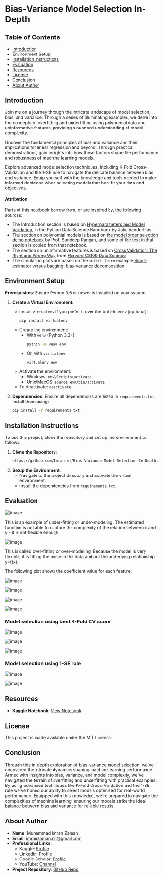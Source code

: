 # Bias-Variance Model Selection In-Depth

## Table of Contents

- [Introduction](#introduction)
- [Environment Setup](#environment-setup)
- [Installation Instructions](#installation-instructions)
- [Evaluation](#evaluation)
- [Resources](#resources)
- [License](#license)
- [Conclusion](#conclusion)
- [About Author](#about-author)

## Introduction

Join me on a journey through the intricate landscape of model selection, bias, and variance. Through a series of illuminating examples, we delve into the concepts of overfitting and underfitting using polynomial data and uninformative features, providing a nuanced understanding of model complexity.

Uncover the fundamental principles of bias and variance and their implications for linear regression and beyond. Through practical demonstrations, gain insights into how these factors shape the performance and robustness of machine learning models.

Explore advanced model selection techniques, including K-Fold Cross-Validation and the 1-SE rule to navigate the delicate balance between bias and variance. Equip yourself with the knowledge and tools needed to make informed decisions when selecting models that best fit your data and objectives.

#### Attribution

Parts of this notebook borrow from, or are inspired by, the following
sources:

-   The Introduction section is based on [Hyperparameters and Model
    Validation](https://jakevdp.github.io/PythonDataScienceHandbook/05.03-hyperparameters-and-model-validation.html),
    in the Python Data Science Handbook by Jake VanderPlas
-   The section on polynomial models is based on [the model order
    selection demo
    notebook](https://colab.research.google.com/github/sdrangan/introml/blob/master/unit04_model_sel/demo_polyfit.ipynb)
    by Prof. Sundeep Rangan, and some of the text in that section is
    copied from that notebook.
-   The section on uninformative features is based on [Cross Validation:
    The Right and Wrong
    Way](http://nbviewer.ipython.org/urls/raw.github.com/cs109/content/master/lec_10_cross_val.ipynb)
    from [Harvard CS109 Data Science](https://github.com/cs109/content)
-   The simulation plots are based on the `scikit-learn` example [Single
    estimator versus bagging: bias-variance
    decomposition](https://scikit-learn.org/stable/auto_examples/ensemble/plot_bias_variance.html#sphx-glr-auto-examples-ensemble-plot-bias-variance-py)

## Environment Setup

**Prerequisites**: Ensure Python 3.6 or newer is installed on your system.

1. **Create a Virtual Environment**:
    - Install `virtualenv` if you prefer it over the built-in `venv` (optional):
        ```bash
        pip install virtualenv
        ```
    - Create the environment:
        - With `venv` (Python 3.3+):
            ```bash
            python -m venv env
            ```
        - Or, with `virtualenv`:
            ```bash
            virtualenv env
            ```
    - Activate the environment:
        - Windows: `env\Scripts\activate`
        - Unix/MacOS: `source env/bin/activate`
    - To deactivate: `deactivate`

2. **Dependencies**:
    Ensure all dependencies are listed in `requirements.txt`. Install them using:
    ```bash
    pip install -r requirements.txt
    ```

## Installation Instructions

To use this project, clone the repository and set up the environment as follows:

1. **Clone the Repository**:
    ```bash
    https://github.com/Imran-ml/Bias-Variance-Model-Selection-In-Depth.git
    ```
2. **Setup the Environment**:
    - Navigate to the project directory and activate the virtual environment.
    - Install the dependencies from `requirements.txt`.


## Evaluation

![image](https://github.com/Imran-ml/Bias-Variance-Model-Selection-In-Depth/assets/149146155/e7cff7f8-0dc7-406d-b46f-9686c04dda59)

This is an example of under-fitting or under-modeling. The estimated function is not able to capture the complexity of the relation between  x and  y - it is not flexible enough.

![image](https://github.com/Imran-ml/Bias-Variance-Model-Selection-In-Depth/assets/149146155/bb9fad55-a952-479a-b27a-1bd547a4e751)

This is called over-fitting or over-modeling. Because the model is very flexible, it is fitting the noise in the data and not the underlying relationship  y=t(x).


The following plot shows the coefficient value for each feature:

![image](https://github.com/Imran-ml/Bias-Variance-Model-Selection-In-Depth/assets/149146155/8253fbb7-59e8-4a13-8c56-8897d6792b54)


![image](https://github.com/Imran-ml/Bias-Variance-Model-Selection-In-Depth/assets/149146155/b4d64d4f-e074-4b75-ac5c-aa5f97921e1e)


![image](https://github.com/Imran-ml/Bias-Variance-Model-Selection-In-Depth/assets/149146155/7acea43b-af85-4c14-99ba-064c65c46ca4)


![image](https://github.com/Imran-ml/Bias-Variance-Model-Selection-In-Depth/assets/149146155/84c7268b-4920-4363-be01-66d16caf6401)


### Model selection using best K-Fold CV score

![image](https://github.com/Imran-ml/Bias-Variance-Model-Selection-In-Depth/assets/149146155/82ca66ab-1ec4-412f-8302-c0185cfc0514)


![image](https://github.com/Imran-ml/Bias-Variance-Model-Selection-In-Depth/assets/149146155/90527a0a-4832-4660-9c28-3dfb69e6f038)


![image](https://github.com/Imran-ml/Bias-Variance-Model-Selection-In-Depth/assets/149146155/e7323127-08dc-4fad-87c7-e86985dcf48e)

### Model selection using 1-SE rule

![image](https://github.com/Imran-ml/Bias-Variance-Model-Selection-In-Depth/assets/149146155/1852a966-656d-4778-bae0-529b72f4a3a0)


![image](https://github.com/Imran-ml/Bias-Variance-Model-Selection-In-Depth/assets/149146155/30bb7448-0112-49d2-aef8-260d141225da)




## Resources

- **Kaggle Notebook**: [View Notebook](https://www.kaggle.com/code/muhammadimran112233/bias-variance-model-selection-in-depth)

## License

This project is made available under the MIT License.

## Conclusion

Through this in-depth exploration of bias-variance model selection, we've uncovered the intricate dynamics shaping machine learning performance. Armed with insights into bias, variance, and model complexity, we've navigated the terrain of overfitting and underfitting with practical examples. By using advanced techniques like K-Fold Cross-Validation and the 1-SE rule we've honed our ability to select models optimized for real-world performance. Equipped with this knowledge, we're prepared to navigate the complexities of machine learning, ensuring our models strike the ideal balance between bias and variance for reliable results.

## About Author

- **Name**: Muhammad Imran Zaman
- **Email**: [imranzaman.ml@gmail.com](mailto:imranzaman.ml@gmail.com)
- **Professional Links**:
    - Kaggle: [Profile](https://www.kaggle.com/muhammadimran112233)
    - LinkedIn: [Profile](linkedin.com/in/muhammad-imran-zaman)
    - Google Scholar: [Profile](https://scholar.google.com/citations?user=ulVFpy8AAAAJ&hl=en)
    - YouTube: [Channel](https://www.youtube.com/@consolioo)
- **Project Repository**: [GitHub Repo](https://github.com/Imran-ml/Bias-Variance-Model-Selection-In-Depth.git)
